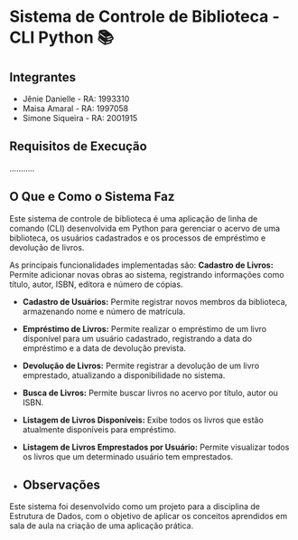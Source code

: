# Sistema de Controle de Biblioteca - CLI Python 📚

## Integrantes

* Jênie Danielle - RA: 1993310
* Maisa Amaral - RA: 1997058
* Simone Siqueira - RA: 2001915

## Requisitos de Execução
...........

## O Que e Como o Sistema Faz

Este sistema de controle de biblioteca é uma aplicação de linha de comando (CLI) desenvolvida em Python para gerenciar o acervo de uma biblioteca, os usuários cadastrados e os processos de empréstimo e devolução de livros.

As principais funcionalidades implementadas são:
**Cadastro de Livros:** Permite adicionar novas obras ao sistema, registrando informações como título, autor, ISBN, editora e número de cópias.
* **Cadastro de Usuários:** Permite registrar novos membros da biblioteca, armazenando nome e número de matrícula.
* **Empréstimo de Livros:** Permite realizar o empréstimo de um livro disponível para um usuário cadastrado, registrando a data do empréstimo e a data de devolução prevista.
* **Devolução de Livros:** Permite registrar a devolução de um livro emprestado, atualizando a disponibilidade no sistema.
* **Busca de Livros:** Permite buscar livros no acervo por título, autor ou ISBN.
* **Listagem de Livros Disponíveis:** Exibe todos os livros que estão atualmente disponíveis para empréstimo.
* **Listagem de Livros Emprestados por Usuário:** Permite visualizar todos os livros que um determinado usuário tem emprestados.

* ## Observações

Este sistema foi desenvolvido como um projeto para a disciplina de Estrutura de Dados, com o objetivo de aplicar os conceitos aprendidos em sala de aula na criação de uma aplicação prática.


